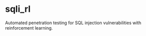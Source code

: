 # sqli_rl
Automated penetration testing for SQL injection vulnerabilities with reinforcement learning.
